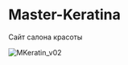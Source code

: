 # Master-Keratina

Сайт салона красоты


![MKeratin_v02](https://user-images.githubusercontent.com/62849901/147349994-d98715b4-2369-4786-8a40-a874909ce330.png)
